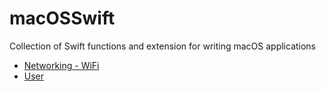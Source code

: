 # macOSSwift

Collection of Swift functions and extension for writing macOS applications

* [Networking - WiFi](https://github.com/erikberglund/macOSSwift/blob/master/macOSSwift_Networking-WiFi.md)
* [User](https://github.com/erikberglund/macOSSwift/blob/master/macOSSwift_User.md)
